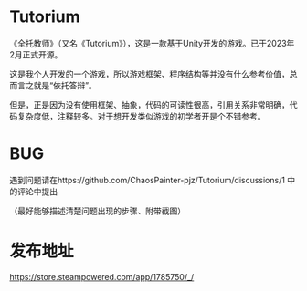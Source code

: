 # Tutorium
《全托教师》（又名《Tutorium》），这是一款基于Unity开发的游戏。已于2023年2月正式开源。

这是我个人开发的一个游戏，所以游戏框架、程序结构等并没有什么参考价值，总而言之就是“依托答辩”。

但是，正是因为没有使用框架、抽象，代码的可读性很高，引用关系非常明确，代码复杂度低，注释较多。对于想开发类似游戏的初学者开是个不错参考。

# BUG
遇到问题请在https://github.com/ChaosPainter-pjz/Tutorium/discussions/1 中的评论中提出

（最好能够描述清楚问题出现的步骤、附带截图）

# 发布地址
https://store.steampowered.com/app/1785750/_/
